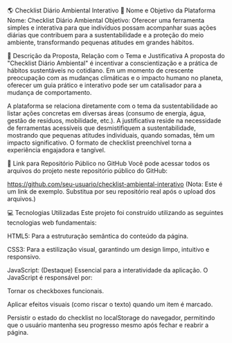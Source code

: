 🌎 Checklist Diário Ambiental Interativo
🎯 Nome e Objetivo da Plataforma
Nome: Checklist Diário Ambiental
Objetivo: Oferecer uma ferramenta simples e interativa para que indivíduos possam acompanhar suas ações diárias que contribuem para a sustentabilidade e a proteção do meio ambiente, transformando pequenas atitudes em grandes hábitos.

🌳 Descrição da Proposta, Relação com o Tema e Justificativa
A proposta do "Checklist Diário Ambiental" é incentivar a conscientização e a prática de hábitos sustentáveis no cotidiano. Em um momento de crescente preocupação com as mudanças climáticas e o impacto humano no planeta, oferecer um guia prático e interativo pode ser um catalisador para a mudança de comportamento.

A plataforma se relaciona diretamente com o tema da sustentabilidade ao listar ações concretas em diversas áreas (consumo de energia, água, gestão de resíduos, mobilidade, etc.). A justificativa reside na necessidade de ferramentas acessíveis que desmistifiquem a sustentabilidade, mostrando que pequenas atitudes individuais, quando somadas, têm um impacto significativo. O formato de checklist preenchível torna a experiência engajadora e tangível.

🔗 Link para Repositório Público no GitHub
Você pode acessar todos os arquivos do projeto neste repositório público do GitHub:

https://github.com/seu-usuario/checklist-ambiental-interativo
(Nota: Este é um link de exemplo. Substitua por seu repositório real após o upload dos arquivos.)

💻 Tecnologias Utilizadas
Este projeto foi construído utilizando as seguintes tecnologias web fundamentais:

HTML5: Para a estruturação semântica do conteúdo da página.

CSS3: Para a estilização visual, garantindo um design limpo, intuitivo e responsivo.

JavaScript: (Destaque) Essencial para a interatividade da aplicação. O JavaScript é responsável por:

Tornar os checkboxes funcionais.

Aplicar efeitos visuais (como riscar o texto) quando um item é marcado.

Persistir o estado do checklist no localStorage do navegador, permitindo que o usuário mantenha seu progresso mesmo após fechar e reabrir a página.

